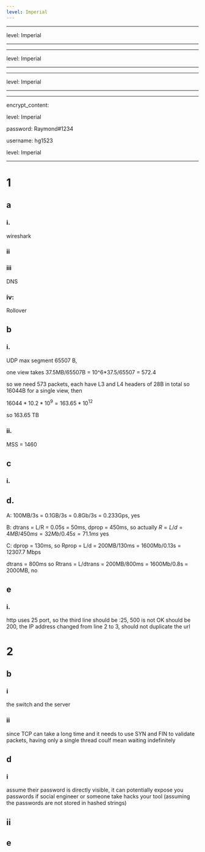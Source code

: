 ```yaml
---
level: Imperial
---
```

---
level: Imperial
---
---
level: Imperial
---
---
level: Imperial
---
---
encrypt_content:
  level: Imperial
  password: Raymond#1234
  username: hg1523
level: Imperial
---

# 1
## a
### i. 
wireshark
### ii

### iii
DNS

### iv:
Rollover

## b
### i.
UDP max segment 65507 B,

one view takes 37.5MB/65507B = 10^6*37.5/65507 = 572.4

so we need 573 packets, each have L3 and L4 headers of 28B in total so 16044B for a single view, then 

$16044 * 10.2*10^9 = 163.65 * 10^12$

so 163.65 TB

### ii.
MSS = 1460

## c
### i.

## d.
A: 100MB/3s = 0.1GB/3s  = 0.8Gb/3s = 0.233Gps, yes
B: dtrans = L/R = 0.05s = 50ms, dprop = 450ms, so actually $R = L/d = 4MB/450ms = 32Mb/0.45s = 71.1 ms$ yes
C: dprop = 130ms, so Rprop = L/d = 200MB/130ms = 1600Mb/0.13s = 12307.7 Mbps
dtrans = 800ms so Rtrans = L/dtrans = 200MB/800ms = 1600Mb/0.8s = 2000MB, no

## e
### i.
http uses 25 port, so the third line should be :25, 500 is not OK should be 200, the IP address changed from line 2 to 3, should not duplicate the url

# 2
## b
### i
the switch and the server

### ii
since TCP can take a long time and it needs to use SYN and FIN to validate packets, having only a single thread coulf mean waiting indefinitely

## d
### i
assume their password is directly visible, it can potentially expose you passwords if social engineer or someone take hacks your tool (assuming the passwords are not stored in hashed strings)

## ii 

## e





